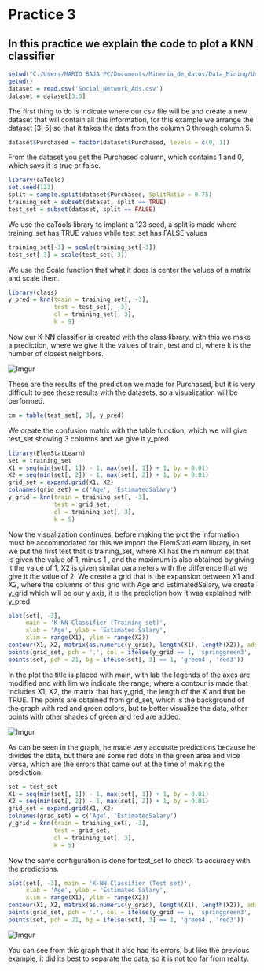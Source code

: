 # Practice 3

## In this practice we explain the code to plot a KNN classifier

```r
setwd("C:/Users/MARIO BAJA PC/Documents/Mineria_de_datos/Data_Mining/Unit 3/Practices/Practice 2")
getwd()
dataset = read.csv('Social_Network_Ads.csv')
dataset = dataset[3:5]
```
The first thing to do is indicate where our csv file will be and create a new dataset that will contain all this information, for this example we arrange the dataset [3: 5] so that it takes the data from the column 3 through column 5.

```R
dataset$Purchased = factor(dataset$Purchased, levels = c(0, 1))
```
From the dataset you get the Purchased column, which contains 1 and 0, which says it is true or false.
```r
library(caTools)
set.seed(123)
split = sample.split(dataset$Purchased, SplitRatio = 0.75)
training_set = subset(dataset, split == TRUE)
test_set = subset(dataset, split == FALSE)
```
We use the caTools library to implant a 123 seed, a split is made where training_set has TRUE values ​​while test_set has FALSE values

```r
training_set[-3] = scale(training_set[-3])
test_set[-3] = scale(test_set[-3])
```
We use the Scale function that what it does is center the values ​​of a matrix and scale them.

```r
library(class)
y_pred = knn(train = training_set[, -3],
             test = test_set[, -3],
             cl = training_set[, 3],
             k = 5)
```
Now our K-NN classifier is created with the class library, with this we make a prediction, where we give it the values ​​of train, test and cl, where k is the number of closest neighbors.

![Imgur](https://imgur.com/9tv3FHD.png)

These are the results of the prediction we made for Purchased, but it is very difficult to see these results with the datasets, so a visualization will be performed.

```r
cm = table(test_set[, 3], y_pred)
```
We create the confusion matrix with the table function, which we will give test_set showing 3 columns and we give it y_pred

```r
library(ElemStatLearn)
set = training_set
X1 = seq(min(set[, 1]) - 1, max(set[, 1]) + 1, by = 0.01)
X2 = seq(min(set[, 2]) - 1, max(set[, 2]) + 1, by = 0.01)
grid_set = expand.grid(X1, X2)
colnames(grid_set) = c('Age', 'EstimatedSalary')
y_grid = knn(train = training_set[, -3],
             test = grid_set,
             cl = training_set[, 3],
             k = 5)
```
Now the visualization continues, before making the plot the information must be accommodated for this we import the ElemStatLearn library, in set we put the first test that is training_set, where X1 has the minimum set that is given the value of 1, minus 1 , and the maximum is also obtained by giving it the value of 1, X2 is given similar parameters with the difference that we give it the value of 2. We create a grid that is the expansion between X1 and X2, where the columns of this grid with Age and EstimatedSalary, we create y_grid which will be our y axis, it is the prediction how it was explained with y_pred

```r
plot(set[, -3],
     main = 'K-NN Classifier (Training set)',
     xlab = 'Age', ylab = 'Estimated Salary',
     xlim = range(X1), ylim = range(X2))
contour(X1, X2, matrix(as.numeric(y_grid), length(X1), length(X2)), add = TRUE)
points(grid_set, pch = '.', col = ifelse(y_grid == 1, 'springgreen3', 'tomato'))
points(set, pch = 21, bg = ifelse(set[, 3] == 1, 'green4', 'red3'))
```
In the plot the title is placed with main, with lab the legends of the axes are modified and with lim we indicate the range, where a contour is made that includes X1, X2, the matrix that has y_grid, the length of the X and that be TRUE.
The points are obtained from grid_set, which is the background of the graph with red and green colors, but to better visualize the data, other points with other shades of green and red are added.

![Imgur](https://imgur.com/1woLSSh.png)

As can be seen in the graph, he made very accurate predictions because he divides the data, but there are some red dots in the green area and vice versa, which are the errors that came out at the time of making the prediction.
```r
set = test_set
X1 = seq(min(set[, 1]) - 1, max(set[, 1]) + 1, by = 0.01)
X2 = seq(min(set[, 2]) - 1, max(set[, 2]) + 1, by = 0.01)
grid_set = expand.grid(X1, X2)
colnames(grid_set) = c('Age', 'EstimatedSalary')
y_grid = knn(train = training_set[, -3],
             test = grid_set,
             cl = training_set[, 3],
             k = 5)
```
Now the same configuration is done for test_set to check its accuracy with the predictions.
```r
plot(set[, -3], main = 'K-NN Classifier (Test set)',
     xlab = 'Age', ylab = 'Estimated Salary',
     xlim = range(X1), ylim = range(X2))
contour(X1, X2, matrix(as.numeric(y_grid), length(X1), length(X2)), add = TRUE)
points(grid_set, pch = '.', col = ifelse(y_grid == 1, 'springgreen3', 'tomato'))
points(set, pch = 21, bg = ifelse(set[, 3] == 1, 'green4', 'red3'))
```
![Imgur](https://imgur.com/MxL9i5l.png)

You can see from this graph that it also had its errors, but like the previous example, it did its best to separate the data, so it is not too far from reality.
